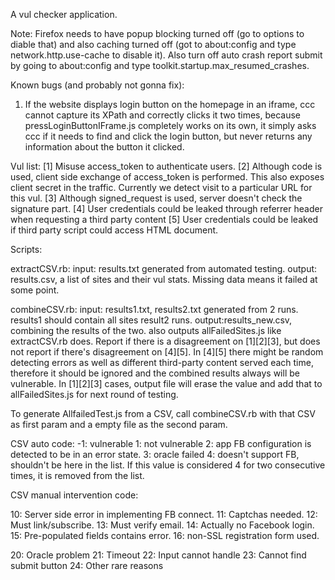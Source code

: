 A vul checker application.

Note:
Firefox needs to have popup blocking turned off (go to options to diable that)
and also caching turned off (got to about:config and type network.http.use-cache to disable it).
Also turn off auto crash report submit by going to about:config and type toolkit.startup.max_resumed_crashes.

Known bugs (and probably not gonna fix):

1) If the website displays login button on the homepage in an iframe, ccc cannot capture its XPath and correctly clicks it two times, because pressLoginButtonIFrame.js completely works on its own, it simply asks ccc if it needs to find and click the login button, but never returns any information about the button it clicked.

Vul list:
[1] Misuse access_token to authenticate users.
[2] Although code is used, client side exchange of access_token is performed. This also exposes client secret in the traffic. Currently we detect visit to a particular URL for this vul.
[3] Although signed_request is used, server doesn't check the signature part.
[4] User credentials could be leaked through referrer header when requesting a third party content
[5] User credentials could be leaked if third party script could access HTML document.


Scripts:

extractCSV.rb:  input: results.txt generated from automated testing. output: results.csv, a list of sites and their vul stats.  Missing data means it failed at some point.

combineCSV.rb:  input: results1.txt, results2.txt generated from 2 runs.  results1 should contain all sites result2 runs.  output:results_new.csv, combining the results of the two. also outputs allFailedSites.js like extractCSV.rb does.  Report if there is a disagreement on [1][2][3], but does not report if there's disagreement on [4][5].  In [4][5] there might be random detecting errors as well as different third-party content served each time, therefore it should be ignored and the combined results always will be vulnerable.  In [1][2][3] cases, output file will erase the value and add that to allFailedSites.js for next round of testing.

To generate AllfailedTest.js from a CSV, call combineCSV.rb with that CSV as first param and a empty file as the second param.

CSV auto code:
-1: vulnerable
1: not vulnerable
2: app FB configuration is detected to be in an error state.
3: oracle failed
4: doesn't support FB, shouldn't be here in the list. If this value is considered 4 for two consecutive times, it is removed from the list.

CSV manual intervention code:

10: Server side error in implementing FB connect.
11: Captchas needed.
12: Must link/subscribe.
13: Must verify email.
14: Actually no Facebook login.
15: Pre-populated fields contains error.
16: non-SSL registration form used.

20: Oracle problem
21: Timeout
22: Input cannot handle
23: Cannot find submit button
24: Other rare reasons
